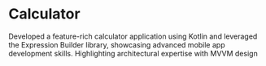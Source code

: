 # Calculator
Developed a feature-rich calculator application using Kotlin and leveraged the Expression Builder library, showcasing advanced mobile app development skills. Highlighting architectural expertise with MVVM design
